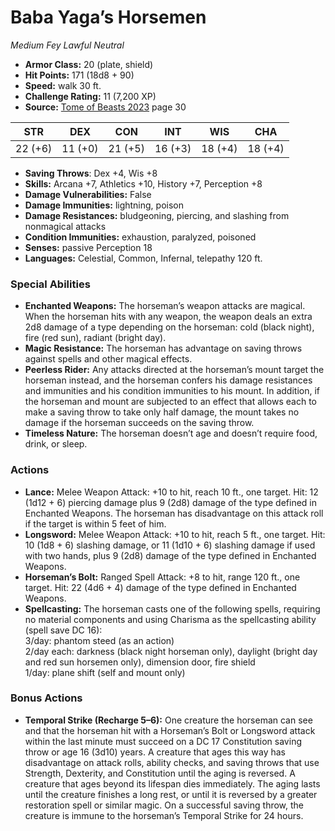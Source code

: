# Baba Yaga’s Horsemen

*Medium* *Fey* *Lawful Neutral*

- **Armor Class:** 20 (plate, shield)
- **Hit Points:** 171 (18d8 + 90)
- **Speed:** walk 30 ft.
- **Challenge Rating:** 11 (7,200 XP)
- **Source:** [Tome of Beasts 2023](https://koboldpress.com/kpstore/product/tome-of-beasts-1-2023-edition/) page 30

| STR | DEX | CON | INT | WIS | CHA |
| --- | --- | --- | --- | --- | --- |
| 22 (+6) | 11 (+0) | 21 (+5) | 16 (+3) | 18 (+4) | 18 (+4) |

- **Saving Throws**: Dex +4, Wis +8
- **Skills:** Arcana +7, Athletics +10, History +7, Perception +8
- **Damage Vulnerabilities:** False
- **Damage Immunities:** lightning, poison
- **Damage Resistances:** bludgeoning, piercing, and slashing from nonmagical attacks
- **Condition Immunities:** exhaustion, paralyzed, poisoned
- **Senses:** passive Perception 18
- **Languages:** Celestial, Common, Infernal, telepathy 120 ft.

### Special Abilities

- **Enchanted Weapons:** The horseman’s weapon attacks are magical. When the horseman hits with any weapon, the weapon deals an extra 2d8 damage of a type depending on the horseman: cold (black night), fire (red sun), radiant (bright day).
- **Magic Resistance:** The horseman has advantage on saving throws against spells and other magical effects.
- **Peerless Rider:** Any attacks directed at the horseman’s mount target the horseman instead, and the horseman confers his damage resistances and immunities and his condition immunities to his mount. In addition, if the horseman and mount are subjected to an effect that allows each to make a saving throw to take only half damage, the mount takes no damage if the horseman succeeds on the saving throw.
- **Timeless Nature:** The horseman doesn’t age and doesn’t require food, drink, or sleep.

### Actions

- **Lance:** Melee Weapon Attack: +10 to hit, reach 10 ft., one target. Hit: 12 (1d12 + 6) piercing damage plus 9 (2d8) damage of the type defined in Enchanted Weapons. The horseman has disadvantage on this attack roll if the target is within 5 feet of him.
- **Longsword:** Melee Weapon Attack: +10 to hit, reach 5 ft., one target. Hit: 10 (1d8 + 6) slashing damage, or 11 (1d10 + 6) slashing damage if used with two hands, plus 9 (2d8) damage of the type defined in Enchanted Weapons.
- **Horseman’s Bolt:** Ranged Spell Attack: +8 to hit, range 120 ft., one target. Hit: 22 (4d6 + 4) damage of the type defined in Enchanted Weapons.
- **Spellcasting:** The horseman casts one of the following spells, requiring no material components and using Charisma as the spellcasting ability (spell save DC 16):<br>3/day: phantom steed (as an action)<br>2/day each: darkness (black night horseman only), daylight (bright day and red sun horsemen only), dimension door, fire shield<br>1/day: plane shift (self and mount only)

### Bonus Actions

- **Temporal Strike (Recharge 5–6):** One creature the horseman can see and that the horseman hit with a Horseman’s Bolt or Longsword attack within the last minute must succeed on a DC 17 Constitution saving throw or age 16 (3d10) years. A creature that ages this way has disadvantage on attack rolls, ability checks, and saving throws that use Strength, Dexterity, and Constitution until the aging is reversed. A creature that ages beyond its lifespan dies immediately. The aging lasts until the creature finishes a long rest, or until it is reversed by a greater restoration spell or similar magic. On a successful saving throw, the creature is immune to the horseman’s Temporal Strike for 24 hours.
